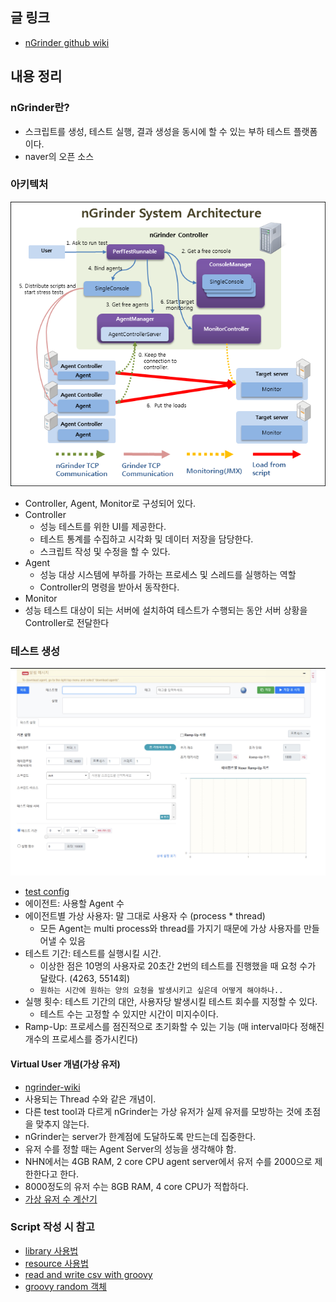 ## 글 링크
- [nGrinder github wiki](https://github.com/naver/ngrinder/wiki)
## 내용 정리
### nGrinder란?
- 스크립트를 생성, 테스트 실행, 결과 생성을 동시에 할 수 있는 부하 테스트 플랫폼이다.
- naver의 오픈 소스


### 아키텍처
![img/ngrinder-architecture.png](img/ngrinder-architecture.png)
- Controller, Agent, Monitor로 구성되어 있다.
- Controller
  - 성능 테스트를 위한 UI를 제공한다.
  - 테스트 통계를 수집하고 시각화 및 데이터 저장을 담당한다.
  - 스크립트 작성 및 수정을 할 수 있다.
- Agent
  - 성능 대상 시스템에 부하를 가하는 프로세스 및 스레드를 실행하는 역할
  - Controller의 명령을 받아서 동작한다.
- Monitor
- 성능 테스트 대상이 되는 서버에 설치하여 테스트가 수행되는 동안 서버 상황을 Controller로 전달한다

### 테스트 생성
![img/controller-ui.jpg](img/controller-ui.jpg)
- [test config](https://github.com/naver/ngrinder/wiki/Test-Configuration)
- 에이전트: 사용할 Agent 수
- 에이전트별 가상 사용자: 말 그대로 사용자 수 (process * thread)
  - 모든 Agent는 multi process와 thread를 가지기 때문에 가상 사용자를 만들어낼 수 있음
- 테스트 기간: 테스트를 실행시킬 시간.
  - 이상한 점은 10명의 사용자로 20초간 2번의 테스트를 진행했을 때 요청 수가 달랐다. (4263, 5514회)
  - `원하는 시간에 원하는 양의 요청을 발생시키고 싶은데 어떻게 해야하나..`
- 실행 횟수: 테스트 기간의 대안, 사용자당 발생시킬 테스트 회수를 지정할 수 있다.
  - 테스트 수는 고정할 수 있지만 시간이 미지수이다.
- Ramp-Up: 프로세스를 점진적으로 초기화할 수 있는 기능 (매 interval마다 정해진 개수의 프로세스를 증가시킨다)


#### Virtual User 개념(가상 유저)
- [ngrinder-wiki](https://github.com/naver/ngrinder/wiki/Virtual-User)
- 사용되는 Thread 수와 같은 개념이.
- 다른 test tool과 다르게 nGrinder는 가상 유저가 실제 유저를 모방하는 것에 초점을 맞추지 않는다.
- nGrinder는 server가 한계점에 도달하도록 만드는데 집중한다.
- 유저 수를 정할 때는 Agent Server의 성능을 생각해야 함.
- NHN에서는 4GB RAM, 2 core CPU agent server에서 유저 수를 2000으로 제한한다고 한다.
- 8000정도의 유저 수는 8GB RAM, 4 core CPU가 적합하다.
- [가상 유저 수 계산기](http://www.webperformance.com/library/tutorials/CalculateNumberOfLoadtestUsers/)


### Script 작성 시 참고
- [library 사용법](https://github.com/naver/ngrinder/wiki/How-to-use-library)
- [resource 사용법](https://github.com/naver/ngrinder/wiki/How-to-use-resources)
- [read and write csv with groovy](https://groovy.apache.org/blog/reading-and-writing-csv-files)
- [groovy random 객체](https://code-maven.com/groovy-random-numbers)